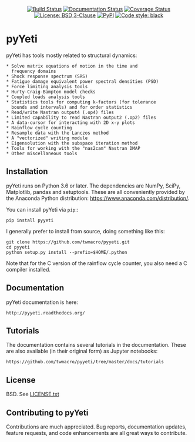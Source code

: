 <p align="center">
<a href="https://travis-ci.com/twmacro/pyyeti"><img alt="Build Status" src="https://travis-ci.com/twmacro/pyyeti.svg?branch=master"></a>
<a href="https://pyyeti.readthedocs.io/en/stable/?badge=stable"><img alt="Documentation Status" src="https://readthedocs.org/projects/pyyeti/badge/?version=stable"></a>
<a href="https://coveralls.io/github/twmacro/pyyeti?branch=master"><img alt="Coverage Status" src="https://coveralls.io/repos/github/twmacro/pyyeti/badge.svg?branch=master"></a>
<a href="https://github.com/twmacro/pyyeti/blob/master/LICENSE.txt"><img alt="License: BSD 3-Clause" src="https://img.shields.io/badge/License-BSD%203--Clause-blue.svg"></a>
<a href="https://pypi.org/project/pyyeti/"><img alt="PyPI" src="https://img.shields.io/pypi/v/pyyeti"></a>
<a href="https://github.com/twmacro/pyyeti"><img alt="Code style: black" src="https://img.shields.io/badge/code%20style-black-000000.svg"></a>
</p>


# pyYeti

pyYeti has tools mostly related to structural dynamics:

    * Solve matrix equations of motion in the time and
      frequency domains
    * Shock response spectrum (SRS)
    * Fatigue damage equivalent power spectral densities (PSD)
    * Force limiting analysis tools
    * Hurty-Craig-Bampton model checks
    * Coupled loads analysis tools
    * Statistics tools for computing k-factors (for tolerance
      bounds and intervals) and for order statistics
    * Read/write Nastran output4 (.op4) files
    * Limited capability to read Nastran output2 (.op2) files
    * A data-cursor for interacting with 2D x-y plots
    * Rainflow cycle counting
    * Resample data with the Lanczos method
    * A "vectorized" writing module
    * Eigensolution with the subspace iteration method
    * Tools for working with the "nas2cam" Nastran DMAP
    * Other miscellaneous tools


## Installation

pyYeti runs on Python 3.6 or later. The dependencies are NumPy, SciPy,
Matplotlib, pandas and setuptools. These are all conveniently provided
by the Anaconda Python distribution:
https://www.anaconda.com/distribution/.

You can install pyYeti via `pip`::

    pip install pyyeti

I generally prefer to install from source, doing something like this:

    git clone https://github.com/twmacro/pyyeti.git
    cd pyyeti
    python setup.py install --prefix=$HOME/.python

Note that for the C version of the rainflow cycle counter, you also
need a C compiler installed.


## Documentation

pyYeti documentation is here:

    http://pyyeti.readthedocs.org/


## Tutorials

The documentation contains several tutorials in the documentation.
These are also available (in their original form) as Jupyter
notebooks:

    https://github.com/twmacro/pyyeti/tree/master/docs/tutorials


## License

BSD. See [LICENSE.txt](LICENSE.txt)


## Contributing to pyYeti

Contributions are much appreciated. Bug reports, documentation
updates, feature requests, and code enhancements are all great
ways to contribute.
